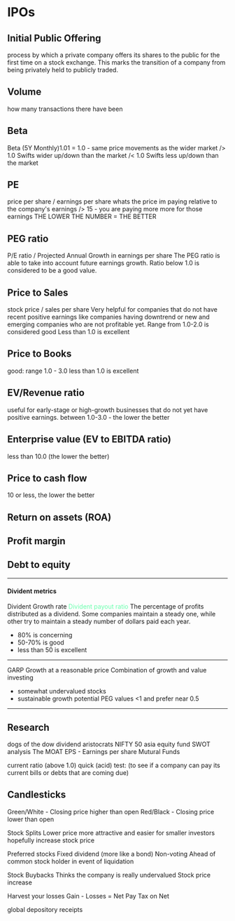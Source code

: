 # IPOs

## Initial Public Offering

process by which a private company offers its shares to the public for the first time on a stock exchange. This marks the transition of a company from being privately held to publicly traded.


## Volume 
how many transactions there have been


## Beta
Beta (5Y Monthly)1.01
= 1.0 - same price movements as the wider market
/> 1.0 Swifts wider up/down than the market
/< 1.0 Swifts less up/down than the market

## PE
price per share / earnings per share
whats the price im paying relative to the company's earnings 
/> 15 - you are paying more more for those earnings
THE LOWER THE NUMBER = THE BETTER

## PEG ratio
P/E ratio / Projected Annual Growth in earnings per share
The PEG ratio is able to take into account future earnings growth.
Ratio below 1.0 is considered to be a good value.

## Price to Sales
stock price / sales per share 
Very helpful for companies that do not have recent positive earnings like companies having downtrend or new and emerging companies who are not profitable yet.
Range from 1.0-2.0 is considered good
Less than 1.0 is excellent

## Price to Books
good: range 1.0 - 3.0
less than 1.0 is excellent

## EV/Revenue ratio
useful for early-stage or high-growth businesses that do not yet have positive earnings.
between 1.0-3.0 - the lower the better


## Enterprise value (EV to EBITDA ratio)
less than 10.0 (the lower the better)

## Price to cash flow
10 or less, the lower the better

## Return on assets (ROA)

## Profit margin

## Debt to equity

____
#### Divident metrics
Divident Growth rate
<span style="color:rgb(107, 255, 174)">Divident payout ratio</span>
The percentage of profits distributed as a dividend. Some companies maintain a steady one, while other try to maintain a steady number of dollars paid each year.
- 80% is concerning
- 50-70% is good
- less than 50 is excellent

___
GARP
Growth at a reasonable price
Combination of growth and value investing
- somewhat undervalued stocks 
- sustainable growth potential
PEG values <1 and prefer near 0.5

___
## Research

dogs of the dow 
dividend aristocrats
NIFTY 50
asia equity fund
SWOT analysis
The MOAT
EPS - Earnings per share
Mutural Funds

current ratio
(above 1.0)
quick (acid) test: (to see if a company can pay its current bills or debts that are coming due)

## Candlesticks
Green/White - Closing price higher than open
Red/Black - Closing price lower than open

Stock Splits
Lower price more attractive and easier for smaller investors
hopefully increase stock price

Preferred stocks
Fixed dividend (more like a bond)
Non-voting
Ahead of common stock holder in event of liquidation

Stock Buybacks
Thinks the company is really undervalued
Stock price increase 

Harvest your losses
Gain - Losses = Net
Pay Tax on Net 

global depository receipts